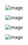 
![image](https://github.com/i3cpu/kali/assets/106595656/d8691903-56cf-40ed-aab7-050b94c569aa)

![image](https://github.com/i3cpu/kali/assets/106595656/49e92d0b-37ea-4d06-9fae-3145607f58e3)

![image](https://github.com/i3cpu/kali/assets/106595656/6c9094b0-28fa-44cf-838d-6dbd45777997)

![image](https://github.com/i3cpu/kali/assets/106595656/fd071c1e-9b4a-4123-bb5a-e4d5c965096a)

